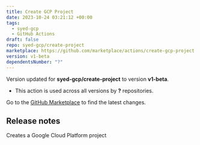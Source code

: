 ```yaml
---
title: Create GCP Project
date: 2023-10-24 03:21:12 +00:00
tags:
  - syed-gcp
  - GitHub Actions
draft: false
repo: syed-gcp/create-project
marketplace: https://github.com/marketplace/actions/create-gcp-project
version: v1-beta
dependentsNumber: "?"
---
```



Version updated for **syed-gcp/create-project** to version **v1-beta**.
- This action is used across all versions by **?** repositories.

Go to the [GitHub Marketplace](https://github.com/marketplace/actions/create-gcp-project) to find the latest changes.

## Release notes

Creates a Google Cloud Platform project
